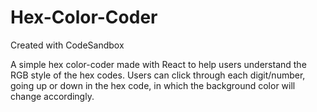# Hex-Color-Coder
Created with CodeSandbox

A simple hex color-coder made with React to help users understand the RGB style of the hex codes. Users can click through each digit/number, going up or down in the hex code, in which the background color will change accordingly.
